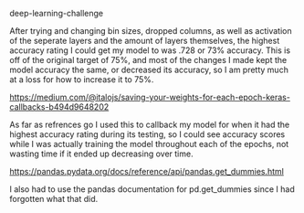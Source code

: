deep-learning-challenge

After trying and changing bin sizes, dropped columns, as well as activation of the seperate layers and the amount of layers themselves, the highest accuracy rating I could get my model to was .728 or 73% accuracy. This is off of the original target of 75%, and most of the changes I made kept the model accuracy the same, or decreased its accuracy, so I am pretty much at a loss for how to increase it to 75%. 

https://medium.com/@italojs/saving-your-weights-for-each-epoch-keras-callbacks-b494d9648202

As far as refrences go I used this to callback my model for when it had the highest accuracy rating during its testing, so I could see accuracy scores while I was actually training the model throughout each of the epochs, not wasting time if it ended up decreasing over time.


https://pandas.pydata.org/docs/reference/api/pandas.get_dummies.html

I also had to use the pandas documentation for pd.get_dummies since I had forgotten what that did.
